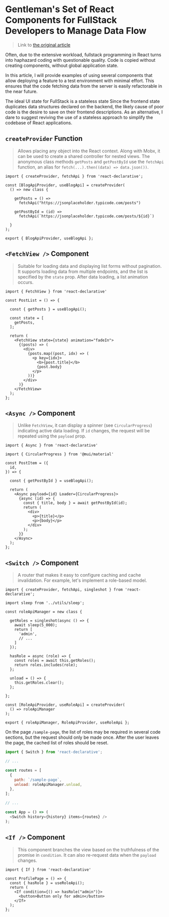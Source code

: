 # Gentleman's Set of React Components for FullStack Developers to Manage Data Flow

> Link to [the original article](https://habr.com/en/articles/676612/)

Often, due to the extensive workload, fullstack programming in React turns into haphazard coding with questionable quality. Code is copied without creating components, without global application state.

In this article, I will provide examples of using several components that allow deploying a feature to a test environment with minimal effort. This ensures that the code fetching data from the server is easily refactorable in the near future.

The ideal UI state for FullStack is a stateless state
Since the frontend state duplicates data structures declared on the backend, the likely cause of poor code is the desire to save on their frontend descriptions. As an alternative, I dare to suggest reviving the use of a stateless approach to simplify the codebase of React applications.

## `createProvider` Function 

> Allows placing any object into the React context. Along with Mobx, it can be used to create a shared controller for nested views. The anonymous class methods `getPosts` and `getPostById` use the `fetchApi` function, an alias for `fetch(...).then((data) => data.json())`.

```tsx
import { createProvider, fetchApi } from 'react-declarative';

const [BlogApiProvider, useBlogApi] = createProvider(
  () => new class {

    getPosts = () =>
      fetchApi("https://jsonplaceholder.typicode.com/posts")

    getPostById = (id) =>
      fetchApi(`https://jsonplaceholder.typicode.com/posts/${id}`)

  }
);

export { BlogApiProvider, useBlogApi };
```

## `<FetchView />` Component

> Suitable for loading data and displaying list forms without pagination. It supports loading data from multiple endpoints, and the list is specified by the `state` prop. After data loading, a list animation occurs.

```tsx
import { FetchView } from 'react-declarative'

const PostList = () => {

  const { getPosts } = useBlogApi();

  const state = [
    getPosts,
  ];

  return (
    <FetchView state={state} animation="fadeIn">
      {(posts) => (
        <div>
          {posts.map((post, idx) => (
            <p key={idx}>
              <b>{post.title}</b>
              {post.body}
            </p>
          ))}
        </div>
      )}
    </FetchView>
  );
};
```

## `<Async />` Component

> Unlike `FetchView`, it can display a spinner (see `CircularProgress`) indicating active data loading. If `id` changes, the request will be repeated using the `payload` prop.

```tsx
import { Async } from 'react-declarative'

import { CircularProgress } from '@mui/material'

const PostItem = ({
  id,
}) => {

  const { getPostById } = useBlogApi();

  return (
    <Async payload={id} Loader={CircularProgress}>
      {async (id) => {
        const { title, body } = await getPostById(id);
        return (
          <div>
            <p>{title}</p>
            <p>{body}</p>
          </div>
        );
      }}
    </Async>
  );
};
```

## `<Switch />` Component

> A router that makes it easy to configure caching and cache invalidation. For example, let's implement a role-based model.

```tsx
import { createProvider, fetchApi, singleshot } from 'react-declarative';

import sleep from '../utils/sleep';

const roleApiManager = new class {

  getRoles = singleshot(async () => {
    await sleep(5_000);
    return [
      'admin',
      // ...
    ]
  });

  hasRole = async (role) => {
    const roles = await this.getRoles();
    return roles.includes(role);
  };

  unload = () => {
    this.getRoles.clear();
  };

};

const [RoleApiProvider, useRoleApi] = createProvider(
  () => roleApiManager
);

export { roleApiManager, RoleApiProvider, useRoleApi };
```

On the page `/sample-page`, the list of roles may be required in several code sections, but the request should only be made once. After the user leaves the page, the cached list of roles should be reset.

```javascript
import { Switch } from 'react-declarative';

// ...

const routes = [
  {
    path: `/sample-page`,
    unload: roleApiManager.unload,
  },
];

// ...

const App = () => (
  <Switch history={history} items={routes} />
);
```

## `<If />` Component

> This component branches the view based on the truthfulness of the promise in `condition`. It can also re-request data when the `payload` changes.

```tsx
import { If } from 'react-declarative'

const ProfilePage = () => {
  const { hasRole } = useRoleApi();
  return (
    <If condition={() => hasRole("admin")}>
      <button>Button only for admin</button>
    </If>
  );
};
```
